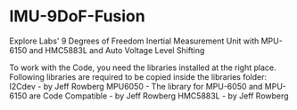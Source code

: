 IMU-9DoF-Fusion
===============

Explore Labs' 9 Degrees of Freedom Inertial Measurement Unit with MPU-6150 and HMC5883L and Auto Voltage Level Shifting

To work with the Code, you need the libraries installed at the right place.
Following libraries are required to be copied inside the libraries folder:
I2Cdev - by Jeff Rowberg
MPU6050 - The library for MPU-6050 and MPU-6150 are Code Compatible - by Jeff Rowberg
HMC5883L - by Jeff Rowberg